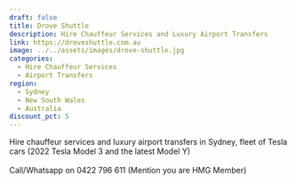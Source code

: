 ```yaml
---
draft: false
title: Drove Shuttle
description: Hire Chauffeur Services and Luxury Airport Transfers
link: https://droveshuttle.com.au
image: ../../assets/images/drove-shuttle.jpg
categories:
  - Hire Chauffeur Services
  - Airport Transfers
region:
  - Sydney
  - New South Wales
  - Australia
discount_pct: 5
---
```

Hire chauffeur services and luxury airport transfers in Sydney, fleet of Tesla cars (2022 Tesla Model 3 and the latest Model Y) \
\
Call/Whatsapp on 0422 796 611 (Mention you are HMG Member)
